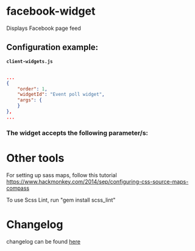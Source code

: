 # facebook-widget

Displays Facebook page feed

## Configuration example:

__`client-widgets.js`__

```json

...
{
    "order": 1,
    "widgetId": "Event poll widget",
    "args": {
    }
},
...

```

### The widget accepts the following parameter/s:

# Other tools

For setting up sass maps, follow this tutorial https://www.hackmonkey.com/2014/sep/configuring-css-source-maps-compass

To use Scss Lint, run "gem install scss_lint"

# Changelog

changelog can be found [here](CHANGELOG.md)

